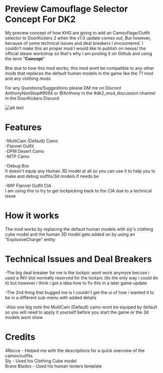 # Preview Camouflage Selector Concept For DK2

My preview concept of how KHG are going to add an Camouflage/Outfit selector to DoorKickers 2 when the v1.0 update comes out, But however, because of some technical issues and deal breakers I encountered. I couldn't make this an proper mod I would like to publish on nexus/ the official steam workshop so that's why I am posting it on Github and using the term "**Concept**" 

Btw due to how this mod works, this mod wont be compatible to any other mods that replaces the default human models in the game like the T1 mod and any clothing mods

For any Questions/Suggestions please DM me on Discord AnthonyNonStop#9094 or @Anthony in the #dk2_mod_discussion channel in the DoorKickers Discord

![alt text](https://github.com/AnthonyNonStop/Camouflage-Selector-Concept/blob/master/.GitHub%20Read%20Me%20Photos%20Files/3.png)
# Features

-MultiCam (Default) Camo <br />
-Flannel Outfit <br />
-DPM Desert Camo<br />
-MTP Camo<br />

-Debug Box <br />
  It doesn't equip any Human 3D model at all so you can use it to help you to make and debug outfits/3d models if needs be

-WIP Flannel Outfit CIA<br />
  I am using this to try to get lockpicking back to the CIA due to a technical issue

# How it works
The mod works by replacing the default human models with sly's clothing cube model and the human 3D model gets added on by using an "ExplosiveCharge" entity 

# Technical Issues and Deal Breakers

-The big deal breaker for me is the lockpic wont work anymore becuse i used a INV slot normally reserved for the lockpic (its the only way i could do it) but however i think i got a idea how to fix this in a later game update

-The 2nd thing that bugged me is I couldn't get the ui of how i wanted it to be in a different sub-menu with added details

-Also one big note the MultiCam (Default) camo wont be equiped by default so you will need to apply it yourself before you start the game or the 3d models wont show 

# Credits

4Recce - Helped me with the descriptions for a quick overview of the camos/outfits <br />
Sly - Used his Clothing Cube model <br />
Brave Blades - Used his human texters template
